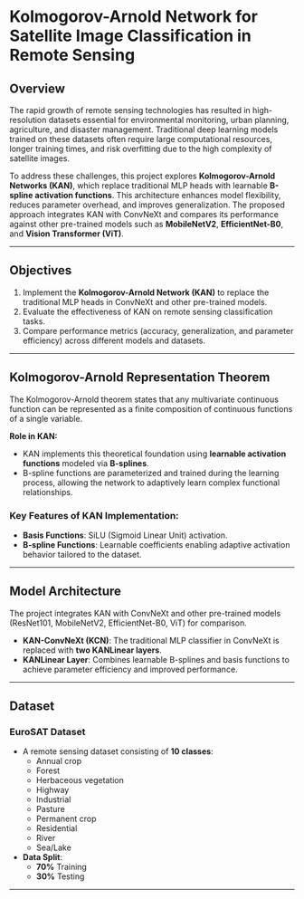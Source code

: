 # Kolmogorov-Arnold Network for Satellite Image Classification in Remote Sensing

## Overview
The rapid growth of remote sensing technologies has resulted in high-resolution datasets essential for environmental monitoring, urban planning, agriculture, and disaster management. Traditional deep learning models trained on these datasets often require large computational resources, longer training times, and risk overfitting due to the high complexity of satellite images.

To address these challenges, this project explores **Kolmogorov-Arnold Networks (KAN)**, which replace traditional MLP heads with learnable **B-spline activation functions**. This architecture enhances model flexibility, reduces parameter overhead, and improves generalization. The proposed approach integrates KAN with ConvNeXt and compares its performance against other pre-trained models such as **MobileNetV2**, **EfficientNet-B0**, and **Vision Transformer (ViT)**.

---

## Objectives
1. Implement the **Kolmogorov-Arnold Network (KAN)** to replace the traditional MLP heads in ConvNeXt and other pre-trained models.
2. Evaluate the effectiveness of KAN on remote sensing classification tasks.
3. Compare performance metrics (accuracy, generalization, and parameter efficiency) across different models and datasets.

---

## Kolmogorov-Arnold Representation Theorem
The Kolmogorov-Arnold theorem states that any multivariate continuous function can be represented as a finite composition of continuous functions of a single variable. 

**Role in KAN:**
- KAN implements this theoretical foundation using **learnable activation functions** modeled via **B-splines**.
- B-spline functions are parameterized and trained during the learning process, allowing the network to adaptively learn complex functional relationships.

### Key Features of KAN Implementation:
- **Basis Functions**: SiLU (Sigmoid Linear Unit) activation.
- **B-spline Functions**: Learnable coefficients enabling adaptive activation behavior tailored to the dataset.

---

## Model Architecture
The project integrates KAN with ConvNeXt and other pre-trained models (ResNet101, MobileNetV2, EfficientNet-B0, ViT) for comparison.

- **KAN-ConvNeXt (KCN)**: The traditional MLP classifier in ConvNeXt is replaced with **two KANLinear layers**.
- **KANLinear Layer**: Combines learnable B-splines and basis functions to achieve parameter efficiency and improved performance.

---

## Dataset
### EuroSAT Dataset
- A remote sensing dataset consisting of **10 classes**:
  - Annual crop
  - Forest
  - Herbaceous vegetation
  - Highway
  - Industrial
  - Pasture
  - Permanent crop
  - Residential
  - River
  - Sea/Lake
- **Data Split**:
  - **70%** Training
  - **30%** Testing


---





